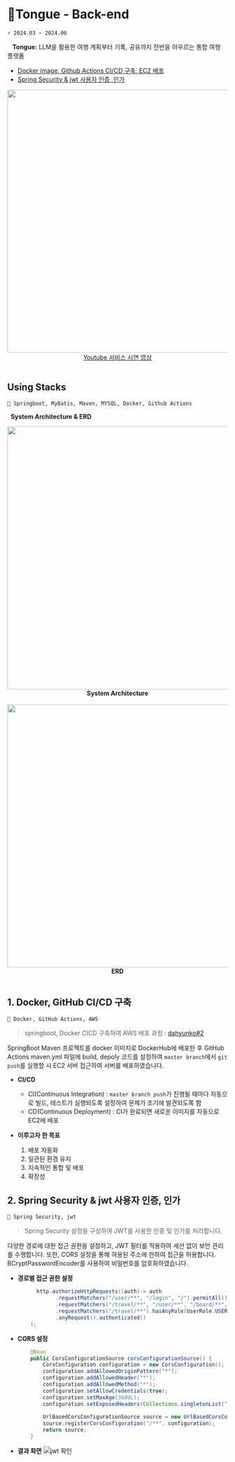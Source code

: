 
# 🚝Tongue - Back-end
```git
⚡ 2024.03 ~ 2024.06
```

&nbsp;&nbsp; **Tongue:**
LLM을 활용한 여행 계획부터 기록, 공유까지 전반을 아우르는 통합 여행 플랫폼
<br />
- [Docker image, Github Actions CI/CD 구축, EC2 배포](https://github.com/dahyunko/Tongue/edit/master/README.md#1-docker-github-cicd-%EA%B5%AC%EC%B6%95-)
- [Spring Security & jwt 사용자 인증, 인가](https://github.com/dahyunko/Tongue/edit/master/README.md#2-spring-security--jwt-%EC%82%AC%EC%9A%A9%EC%9E%90-%EC%9D%B8%EC%A6%9D-%EC%9D%B8%EA%B0%80-)

<div align="center">
   <img src="https://github.com/TongueTripVogue/Tongue_Front/assets/101400650/3e934931-9925-4c00-8963-e4309671611d"  width="600" >
      <br />
      <a href="https://youtu.be/30pMGAV7OHY?si=3gT0Z4cGARxQhAgo">Youtube 서비스 시연 영상</a>
</div>
<br />

## Using Stacks <br/>
```git
📌 Springboot, MyBatis, Maven, MYSQL, Docker, Github Actions
```
&nbsp;&nbsp;<strong>System Architecture & ERD</strong> <br />
<div align="center">
      <img src="https://github.com/dahyunko/Tongue/assets/101400650/4830c7db-6dd6-44e2-99c3-873d78855096" width="600" >
      <br/><strong>System Architecture</strong><br/></br>
      <img src="https://github.com/dahyunko/Tongue/assets/101400650/a91826de-d95c-4afb-baa5-f1da883e02d0" width="600" >
      <br/><strong>ERD</strong></br>
</div>

<br />

## 1. Docker, GitHub CI/CD 구축 <br/>
```git
📌 Docker, GitHub Actions, AWS
```
> springboot, Docker CICD 구축하여 AWS 배포 과정 : [dahyunko#2](https://github.com/dahyunko/Tongue/issues/2)

SpringBoot Maven 프로젝트를 docker 이미지로 DockerHub에 배포한 후 GitHub Actions maven.yml 파일에 build, depoly 코드를 설정하여 `master branch`에서 `git push`를 실행할 시 EC2 서버 접근하여 서버를 배포하였습니다.
- **CI/CD**
  - CI(Continuous Integration) : `master branch push`가 진행될 때마다 자동으로 빌드, 테스트가 실행되도록 설정하여 문제가 조기에 발견되도록 함
  - CD(Continuous Deployment) : CI가 완료되면 새로운 이미지를 자동으로 EC2에 배포

- **이루고자 한 목표**
  1. 배포 자동화
  2. 일관된 환경 유지
  3. 지속적인 통합 및 배포
  4. 확장성   


## 2. Spring Security & jwt 사용자 인증, 인가 <br/>
```git
📌 Spring Security, jwt
```
> Spring Security 설정을 구성하여 JWT를 사용한 인증 및 인가를 처리합니다.

다양한 경로에 대한 접근 권한을 설정하고, JWT 필터를 적용하여 세션 없이 보안 관리를 수행합니다. 또한, CORS 설정을 통해 혀용된 주소에 한하여 접근을 허용합니다. BCryptPasswordEncoder를 사용하여 비밀번호를 암호화하였습니다.

- **경로별 접근 권한 설정**
  ``` JAVA
        http.authorizeHttpRequests((auth)-> auth
              .requestMatchers("/user/**", "/login", "/").permitAll()
              .requestMatchers("/travel/**", "/user/**", "/board/**", "/mypage/**", "/magazine/**", "/magazine/comment/**").hasAuthority(String.valueOf(UserRole.USER))
              .requestMatchers("/travel/**").hasAnyRole(UserRole.USER.name(), UserRole.ADMIN.name())
              .anyRequest().authenticated()
      );
  ```

- **CORS 설정**
  ``` JAVA
      @Bean
      public CorsConfigurationSource corsConfigurationSource() {
          CorsConfiguration configuration = new CorsConfiguration();
          configuration.addAllowedOriginPattern("*");
          configuration.addAllowedHeader("*");
          configuration.addAllowedMethod("*");
          configuration.setAllowCredentials(true);
          configuration.setMaxAge(3600L);
          configuration.setExposedHeaders(Collections.singletonList("Authorization"));
      
          UrlBasedCorsConfigurationSource source = new UrlBasedCorsConfigurationSource();
          source.registerCorsConfiguration("/**", configuration);
          return source;
      }
  ```
  
- **결과 화면**
  ![jwt 확인](https://github.com/TongueTripVogue/Tongue_Back/assets/101400650/dde07273-6dfc-4b04-b086-c58f3b8740fd)
